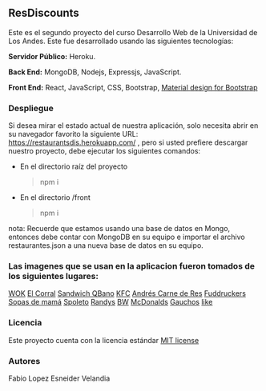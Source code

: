 ## ResDiscounts
Este es el segundo proyecto del curso Desarrollo Web de la Universidad de Los Andes.
Este fue desarrollado usando las siguientes tecnologías: 

**Servidor Público:**
Heroku.

**Back End:**
MongoDB, Nodejs, Expressjs, JavaScript. 

**Front End:**
React, JavaScript, CSS, Bootstrap, [Material design for Bootstrap](https://fezvrasta.github.io/bootstrap-material-design/)

### Despliegue
Si desea mirar el estado actual de nuestra aplicación, solo necesita abrir en su navegador favorito la siguiente URL: https://restaurantsdis.herokuapp.com/ , pero si usted prefiere descargar nuestro proyecto, debe ejecutar los siguientes comandos: 
* En el directorio raíz del proyecto 
  > npm i 
* En el directorio /front
  > npm i  
  
nota: Recuerde que estamos usando una base de datos en Mongo, entonces debe contar con MongoDB en su equipo e importar el archivo restaurantes.json a una nueva base de datos en su equipo.

### Las imagenes que se usan en la aplicacion fueron tomados de los siguientes lugares:
[WOK](https://botw-pd.s3.amazonaws.com/styles/logo-thumbnail/s3/012016/untitled-1_276.png?itok=e_I4R6eC)
[El Corral](http://www.brandemia.org/sites/default/files/sites/default/files/logo_el_corral_nuevo.jpg)
[Sandwich QBano](http://cosmocentro.com/wp-content/uploads/2016/07/logo-sandwich-qbano.jpg)
[KFC](https://miamain.blob.core.windows.net/wp-uploads/wp-content/uploads/2016/02/kfc.gif)
[Andrés Carne de Res](https://botw-pd.s3.amazonaws.com/styles/logo-thumbnail/s3/092014/andres_carne_de_res.png?itok=UjlIicZ-)
[Fuddruckers](https://www.visitbrookfield.com/wp-content/sabai/File/files/7a12a9e9c9cfaa7f4296c6d7f5362dc5.jpg)
[Sopas de mamá](https://media-cdn.tripadvisor.com/media/photo-s/06/58/00/26/sopas-de-mama-y-postres.jpg)
[Spoleto](https://buenacocina.co/workspace/files/89b36faa-cfed-69c2-b279-4feffc820804.jpg)
[Randys](https://assets.domicilios.com/img/resources/7540_124_124.png)
[BW](http://goguiadelocio.com.co/wordpress/wp-content/uploads/2018/02/BW.jpg)
[McDonalds](http://logo-logos.com/wp-content/uploads/2016/10/McDonalds_logo_image_picture.png)
[Gauchos](https://scontent.feoh3-1.fna.fbcdn.net/v/t1.0-9/20993025_1989773664635154_3400285524563810801_n.png?_nc_eui2=v1%3AAeHCHyEFNKtBd57BhlLxWEbrzoNlh2xS6TFnGG5k_Z4wklypVZYU5bjhIWTSn7ZwYTAG9NFw68INL8naFyZistcCAtrp5Cs1ZONqwL7pTrvGHA&oh=e59129cefde63954b17ff065b1fb2436&oe=5B026499)
[like](https://www.flaticon.com/authors/gregor-cresnar)

### Licencia
Este proyecto cuenta con la licencia estándar [MIT license](https://github.com/sneiderV/restaurantsDis/blob/master/LICENSE)  

### Autores
Fabio Lopez
Esneider Velandia
